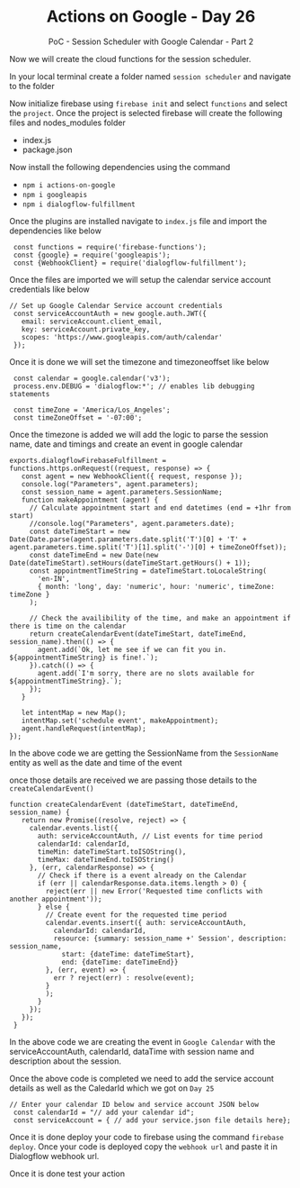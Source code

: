 <div align="center">
  <h1>Actions on Google - Day 26</h1>
  <p>PoC - Session Scheduler with Google Calendar - Part 2</p>
</div>

Now we will create the cloud functions for the session scheduler.

In your local terminal create a folder named `session scheduler` and navigate to the folder

Now initialize firebase using `firebase init` and select `functions` and select the `project`. Once the project is selected firebase will create the following files and nodes_modules folder

* index.js
* package.json


Now install the following dependencies using the command 

* `npm i actions-on-google`
* `npm i googleapis`
* `npm i dialogflow-fulfillment`

Once the plugins are installed navigate to `index.js` file and import the dependencies like below

```
 const functions = require('firebase-functions');
 const {google} = require('googleapis');
 const {WebhookClient} = require('dialogflow-fulfillment');

```

Once the files are imported we will setup the calendar service account credentials like below

```
// Set up Google Calendar Service account credentials
 const serviceAccountAuth = new google.auth.JWT({
   email: serviceAccount.client_email,
   key: serviceAccount.private_key,
   scopes: 'https://www.googleapis.com/auth/calendar'
 });

```

Once it is done we will set the timezone and timezoneoffset like below

```
 const calendar = google.calendar('v3');
 process.env.DEBUG = 'dialogflow:*'; // enables lib debugging statements
 
 const timeZone = 'America/Los_Angeles';
 const timeZoneOffset = '-07:00';

```

Once the timezone is added we will add the logic to parse the session name, date and timings and create an event in google calendar

```
exports.dialogflowFirebaseFulfillment = functions.https.onRequest((request, response) => {
   const agent = new WebhookClient({ request, response });
   console.log("Parameters", agent.parameters);
   const session_name = agent.parameters.SessionName;
   function makeAppointment (agent) {
     // Calculate appointment start and end datetimes (end = +1hr from start)
     //console.log("Parameters", agent.parameters.date);
     const dateTimeStart = new Date(Date.parse(agent.parameters.date.split('T')[0] + 'T' + agent.parameters.time.split('T')[1].split('-')[0] + timeZoneOffset));
     const dateTimeEnd = new Date(new Date(dateTimeStart).setHours(dateTimeStart.getHours() + 1));
     const appointmentTimeString = dateTimeStart.toLocaleString(
       'en-IN',
       { month: 'long', day: 'numeric', hour: 'numeric', timeZone: timeZone }
     );
 
     // Check the availibility of the time, and make an appointment if there is time on the calendar
     return createCalendarEvent(dateTimeStart, dateTimeEnd, session_name).then(() => {
       agent.add(`Ok, let me see if we can fit you in. ${appointmentTimeString} is fine!.`);
     }).catch(() => {
       agent.add(`I'm sorry, there are no slots available for ${appointmentTimeString}.`);
     });
   }
 
   let intentMap = new Map();
   intentMap.set('schedule event', makeAppointment);
   agent.handleRequest(intentMap);
});
```
In the above code we are getting the SessionName from the `SessionName` entity as well as the date and time of the event

once those details are received we are passing those details to the `createCalendarEvent()`

```
function createCalendarEvent (dateTimeStart, dateTimeEnd, session_name) {
   return new Promise((resolve, reject) => {
     calendar.events.list({
       auth: serviceAccountAuth, // List events for time period
       calendarId: calendarId,
       timeMin: dateTimeStart.toISOString(),
       timeMax: dateTimeEnd.toISOString()
     }, (err, calendarResponse) => {
       // Check if there is a event already on the Calendar
       if (err || calendarResponse.data.items.length > 0) {
         reject(err || new Error('Requested time conflicts with another appointment'));
       } else {
         // Create event for the requested time period
         calendar.events.insert({ auth: serviceAccountAuth,
           calendarId: calendarId,
           resource: {summary: session_name +' Session', description: session_name,
             start: {dateTime: dateTimeStart},
             end: {dateTime: dateTimeEnd}}
         }, (err, event) => {
           err ? reject(err) : resolve(event);
         }
         );
       }
     });
   });
 }
```

In the above code we are creating the event in `Google Calendar` with the serviceAccountAuth, calendarId, dataTime with session name and description about the session.

Once the above code is completed we need to add the service account details as well as the CaledarId which we got on `Day 25`

```
// Enter your calendar ID below and service account JSON below
 const calendarId = "// add your calendar id";
 const serviceAccount = { // add your service.json file details here};
```


Once it is done deploy your code to firebase using the command `firebase deploy`. Once your code is deployed copy the `webhook url` and paste it in Dialogflow webhook url.

Once it is done test your action 
